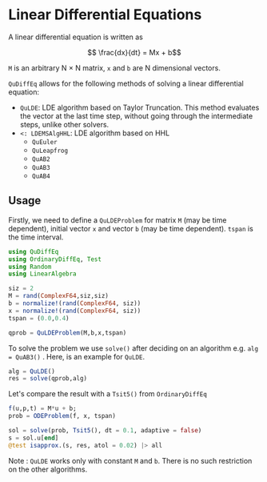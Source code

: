 # Linear Differential Equations

A linear differential equation is written as
```math
 \frac{dx}{dt} = Mx + b
```
 `M` is an arbitrary N × N matrix, `x` and `b` are N dimensional vectors.

`QuDiffEq` allows for the following methods of solving a linear differential equation:
- `QuLDE`: LDE algorithm based on Taylor Truncation. This method evaluates the vector at the last time step, without going through the intermediate steps, unlike other solvers.
- `<: LDEMSAlgHHL`: LDE algorithm based on HHL
  - `QuEuler`
  - `QuLeapfrog`
  - `QuAB2`
  - `QuAB3`
  - `QuAB4`

## Usage

Firstly, we need to define a `QuLDEProblem` for matrix `M` (may be time dependent), initial vector `x` and vector `b` (may be time dependent). `tspan` is the time interval.

```julia
using QuDiffEq
using OrdinaryDiffEq, Test
using Random
using LinearAlgebra

siz = 2
M = rand(ComplexF64,siz,siz)
b = normalize!(rand(ComplexF64, siz))
x = normalize!(rand(ComplexF64, siz))
tspan = (0.0,0.4)

qprob = QuLDEProblem(M,b,x,tspan)
```

To solve the problem we use `solve()` after deciding on an algorithm e.g. `alg = QuAB3()` . Here, is an example for `QuLDE`.
```julia
alg = QuLDE()
res = solve(qprob,alg)
```

Let's compare the result with a `Tsit5()` from `OrdinaryDiffEq`
```julia
f(u,p,t) = M*u + b;
prob = ODEProblem(f, x, tspan)

sol = solve(prob, Tsit5(), dt = 0.1, adaptive = false)
s = sol.u[end]
@test isapprox.(s, res, atol = 0.02) |> all
```

Note : `QuLDE` works only with constant `M` and `b`. There is no such restriction on the other algorithms.
